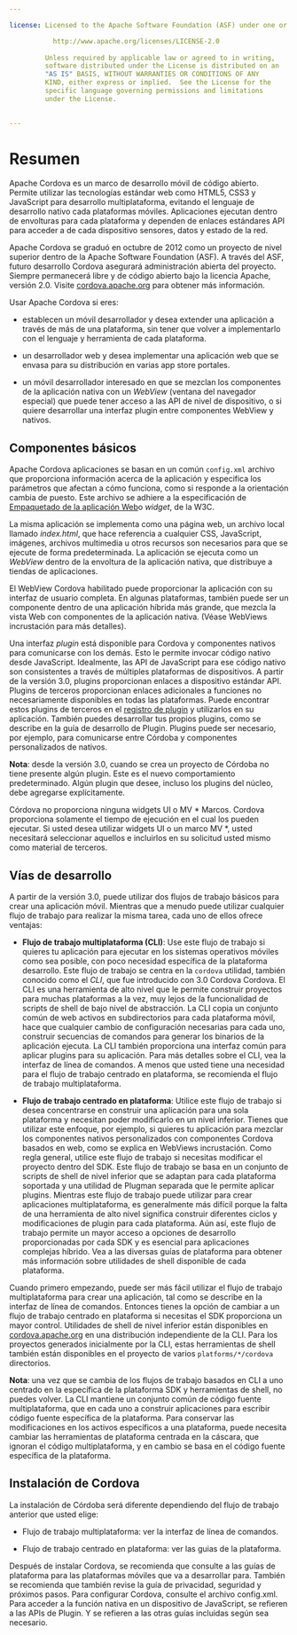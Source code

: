 ```yaml
---

license: Licensed to the Apache Software Foundation (ASF) under one or more contributor license agreements. See the NOTICE file distributed with this work for additional information regarding copyright ownership. The ASF licenses this file to you under the Apache License, Version 2.0 (the "License"); you may not use this file except in compliance with the License. You may obtain a copy of the License at

           http://www.apache.org/licenses/LICENSE-2.0
    
         Unless required by applicable law or agreed to in writing,
         software distributed under the License is distributed on an
         "AS IS" BASIS, WITHOUT WARRANTIES OR CONDITIONS OF ANY
         KIND, either express or implied.  See the License for the
         specific language governing permissions and limitations
         under the License.
    

---
```


# Resumen

Apache Cordova es un marco de desarrollo móvil de código abierto. Permite utilizar las tecnologías estándar web como HTML5, CSS3 y JavaScript para desarrollo multiplataforma, evitando el lenguaje de desarrollo nativo cada plataformas móviles. Aplicaciones ejecutan dentro de envolturas para cada plataforma y dependen de enlaces estándares API para acceder a de cada dispositivo sensores, datos y estado de la red.

Apache Cordova se graduó en octubre de 2012 como un proyecto de nivel superior dentro de la Apache Software Foundation (ASF). A través del ASF, futuro desarrollo Cordova asegurará administración abierta del proyecto. Siempre permanecerá libre y de código abierto bajo la licencia Apache, versión 2.0. Visite [cordova.apache.org][1] para obtener más información.

 [1]: http://cordova.apache.org

Usar Apache Cordova si eres:

*   establecen un móvil desarrollador y desea extender una aplicación a través de más de una plataforma, sin tener que volver a implementarlo con el lenguaje y herramienta de cada plataforma.

*   un desarrollador web y desea implementar una aplicación web que se envasa para su distribución en varias app store portales.

*   un móvil desarrollador interesado en que se mezclan los componentes de la aplicación nativa con un *WebView* (ventana del navegador especial) que puede tener acceso a las API de nivel de dispositivo, o si quiere desarrollar una interfaz plugin entre componentes WebView y nativos.

## Componentes básicos

Apache Cordova aplicaciones se basan en un común `config.xml` archivo que proporciona información acerca de la aplicación y especifica los parámetros que afectan a cómo funciona, como si responde a la orientación cambia de puesto. Este archivo se adhiere a la especificación de [Empaquetado de la aplicación Web][2]o *widget*, de la W3C.

 [2]: http://www.w3.org/TR/widgets/

La misma aplicación se implementa como una página web, un archivo local llamado *index.html*, que hace referencia a cualquier CSS, JavaScript, imágenes, archivos multimedia u otros recursos son necesarios para que se ejecute de forma predeterminada. La aplicación se ejecuta como un *WebView* dentro de la envoltura de la aplicación nativa, que distribuye a tiendas de aplicaciones.

El WebView Cordova habilitado puede proporcionar la aplicación con su interfaz de usuario completa. En algunas plataformas, también puede ser un componente dentro de una aplicación híbrida más grande, que mezcla la vista Web con componentes de la aplicación nativa. (Véase WebViews incrustación para más detalles).

Una interfaz *plugin* está disponible para Cordova y componentes nativos para comunicarse con los demás. Esto le permite invocar código nativo desde JavaScript. Idealmente, las API de JavaScript para ese código nativo son consistentes a través de múltiples plataformas de dispositivos. A partir de la versión 3.0, plugins proporcionan enlaces a dispositivo estándar API. Plugins de terceros proporcionan enlaces adicionales a funciones no necesariamente disponibles en todas las plataformas. Puede encontrar estos plugins de terceros en el [registro de plugin][3] y utilizarlos en su aplicación. También puedes desarrollar tus propios plugins, como se describe en la guía de desarrollo de Plugin. Plugins puede ser necesario, por ejemplo, para comunicarse entre Córdoba y componentes personalizados de nativos.

 [3]: http://plugins.cordova.io

**Nota**: desde la versión 3.0, cuando se crea un proyecto de Córdoba no tiene presente algún plugin. Este es el nuevo comportamiento predeterminado. Algún plugin que desee, incluso los plugins del núcleo, debe agregarse explícitamente.

Córdova no proporciona ninguna widgets UI o MV * Marcos. Cordova proporciona solamente el tiempo de ejecución en el cual los pueden ejecutar. Si usted desea utilizar widgets UI o un marco MV *, usted necesitará seleccionar aquellos e incluirlos en su solicitud usted mismo como material de terceros.

## Vías de desarrollo

A partir de la versión 3.0, puede utilizar dos flujos de trabajo básicos para crear una aplicación móvil. Mientras que a menudo puede utilizar cualquier flujo de trabajo para realizar la misma tarea, cada uno de ellos ofrece ventajas:

*   **Flujo de trabajo multiplataforma (CLI)**: Use este flujo de trabajo si quieres tu aplicación para ejecutar en los sistemas operativos móviles como sea posible, con poco necesidad específica de la plataforma desarrollo. Este flujo de trabajo se centra en la `cordova` utilidad, también conocido como el *CLI*, que fue introducido con 3.0 Cordova Cordova. El CLI es una herramienta de alto nivel que le permite construir proyectos para muchas plataformas a la vez, muy lejos de la funcionalidad de scripts de shell de bajo nivel de abstracción. La CLI copia un conjunto común de web activos en subdirectorios para cada plataforma móvil, hace que cualquier cambio de configuración necesarias para cada uno, construir secuencias de comandos para generar los binarios de la aplicación ejecuta. La CLI también proporciona una interfaz común para aplicar plugins para su aplicación. Para más detalles sobre el CLI, vea la interfaz de línea de comandos. A menos que usted tiene una necesidad para el flujo de trabajo centrado en plataforma, se recomienda el flujo de trabajo multiplataforma.

*   **Flujo de trabajo centrado en plataforma**: Utilice este flujo de trabajo si desea concentrarse en construir una aplicación para una sola plataforma y necesitan poder modificarlo en un nivel inferior. Tienes que utilizar este enfoque, por ejemplo, si quieres tu aplicación para mezclar los componentes nativos personalizados con componentes Cordova basados en web, como se explica en WebViews incrustación. Como regla general, utilice este flujo de trabajo si necesitas modificar el proyecto dentro del SDK. Este flujo de trabajo se basa en un conjunto de scripts de shell de nivel inferior que se adaptan para cada plataforma soportada y una utilidad de Plugman separada que le permite aplicar plugins. Mientras este flujo de trabajo puede utilizar para crear aplicaciones multiplataforma, es generalmente más difícil porque la falta de una herramienta de alto nivel significa construir diferentes ciclos y modificaciones de plugin para cada plataforma. Aún así, este flujo de trabajo permite un mayor acceso a opciones de desarrollo proporcionadas por cada SDK y es esencial para aplicaciones complejas híbrido. Vea a las diversas guías de plataforma para obtener más información sobre utilidades de shell disponible de cada plataforma.

Cuando primero empezando, puede ser más fácil utilizar el flujo de trabajo multiplataforma para crear una aplicación, tal como se describe en la interfaz de línea de comandos. Entonces tienes la opción de cambiar a un flujo de trabajo centrado en plataforma si necesitas el SDK proporciona un mayor control. Utilidades de shell de nivel inferior están disponibles en [cordova.apache.org][1] en una distribución independiente de la CLI. Para los proyectos generados inicialmente por la CLI, estas herramientas de shell también están disponibles en el proyecto de varios `platforms/*/cordova` directorios.

**Nota**: una vez que se cambia de los flujos de trabajo basados en CLI a uno centrado en la específica de la plataforma SDK y herramientas de shell, no puedes volver. La CLI mantiene un conjunto común de código fuente multiplataforma, que en cada uno a construir aplicaciones para escribir código fuente específica de la plataforma. Para conservar las modificaciones en los activos específicos a una plataforma, puede necesita cambiar las herramientas de plataforma centrada en la cáscara, que ignoran el código multiplataforma, y en cambio se basa en el código fuente específica de la plataforma.

## Instalación de Cordova

La instalación de Córdoba será diferente dependiendo del flujo de trabajo anterior que usted elige:

*   Flujo de trabajo multiplataforma: ver la interfaz de línea de comandos.

*   Flujo de trabajo centrado en plataforma: ver las guias de la plataforma.

Después de instalar Cordova, se recomienda que consulte a las guías de plataforma para las plataformas móviles que va a desarrollar para. También se recomienda que también revise la guía de privacidad, seguridad y próximos pasos. Para configurar Cordova, consulte el archivo config.xml. Para acceder a la función nativa en un dispositivo de JavaScript, se refieren a las APIs de Plugin. Y se refieren a las otras guías incluidas según sea necesario.